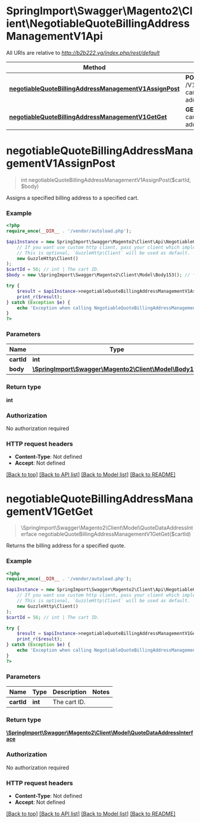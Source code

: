 # SpringImport\Swagger\Magento2\Client\NegotiableQuoteBillingAddressManagementV1Api

All URIs are relative to *http://b2b222.vg/index.php/rest/default*

Method | HTTP request | Description
------------- | ------------- | -------------
[**negotiableQuoteBillingAddressManagementV1AssignPost**](NegotiableQuoteBillingAddressManagementV1Api.md#negotiableQuoteBillingAddressManagementV1AssignPost) | **POST** /V1/negotiable-carts/{cartId}/billing-address | 
[**negotiableQuoteBillingAddressManagementV1GetGet**](NegotiableQuoteBillingAddressManagementV1Api.md#negotiableQuoteBillingAddressManagementV1GetGet) | **GET** /V1/negotiable-carts/{cartId}/billing-address | 


# **negotiableQuoteBillingAddressManagementV1AssignPost**
> int negotiableQuoteBillingAddressManagementV1AssignPost($cartId, $body)



Assigns a specified billing address to a specified cart.

### Example
```php
<?php
require_once(__DIR__ . '/vendor/autoload.php');

$apiInstance = new SpringImport\Swagger\Magento2\Client\Api\NegotiableQuoteBillingAddressManagementV1Api(
    // If you want use custom http client, pass your client which implements `GuzzleHttp\ClientInterface`.
    // This is optional, `GuzzleHttp\Client` will be used as default.
    new GuzzleHttp\Client()
);
$cartId = 56; // int | The cart ID.
$body = new \SpringImport\Swagger\Magento2\Client\Model\Body153(); // \SpringImport\Swagger\Magento2\Client\Model\Body153 | 

try {
    $result = $apiInstance->negotiableQuoteBillingAddressManagementV1AssignPost($cartId, $body);
    print_r($result);
} catch (Exception $e) {
    echo 'Exception when calling NegotiableQuoteBillingAddressManagementV1Api->negotiableQuoteBillingAddressManagementV1AssignPost: ', $e->getMessage(), PHP_EOL;
}
?>
```

### Parameters

Name | Type | Description  | Notes
------------- | ------------- | ------------- | -------------
 **cartId** | **int**| The cart ID. |
 **body** | [**\SpringImport\Swagger\Magento2\Client\Model\Body153**](../Model/Body153.md)|  | [optional]

### Return type

**int**

### Authorization

No authorization required

### HTTP request headers

 - **Content-Type**: Not defined
 - **Accept**: Not defined

[[Back to top]](#) [[Back to API list]](../../README.md#documentation-for-api-endpoints) [[Back to Model list]](../../README.md#documentation-for-models) [[Back to README]](../../README.md)

# **negotiableQuoteBillingAddressManagementV1GetGet**
> \SpringImport\Swagger\Magento2\Client\Model\QuoteDataAddressInterface negotiableQuoteBillingAddressManagementV1GetGet($cartId)



Returns the billing address for a specified quote.

### Example
```php
<?php
require_once(__DIR__ . '/vendor/autoload.php');

$apiInstance = new SpringImport\Swagger\Magento2\Client\Api\NegotiableQuoteBillingAddressManagementV1Api(
    // If you want use custom http client, pass your client which implements `GuzzleHttp\ClientInterface`.
    // This is optional, `GuzzleHttp\Client` will be used as default.
    new GuzzleHttp\Client()
);
$cartId = 56; // int | The cart ID.

try {
    $result = $apiInstance->negotiableQuoteBillingAddressManagementV1GetGet($cartId);
    print_r($result);
} catch (Exception $e) {
    echo 'Exception when calling NegotiableQuoteBillingAddressManagementV1Api->negotiableQuoteBillingAddressManagementV1GetGet: ', $e->getMessage(), PHP_EOL;
}
?>
```

### Parameters

Name | Type | Description  | Notes
------------- | ------------- | ------------- | -------------
 **cartId** | **int**| The cart ID. |

### Return type

[**\SpringImport\Swagger\Magento2\Client\Model\QuoteDataAddressInterface**](../Model/QuoteDataAddressInterface.md)

### Authorization

No authorization required

### HTTP request headers

 - **Content-Type**: Not defined
 - **Accept**: Not defined

[[Back to top]](#) [[Back to API list]](../../README.md#documentation-for-api-endpoints) [[Back to Model list]](../../README.md#documentation-for-models) [[Back to README]](../../README.md)

